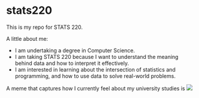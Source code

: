 # stats220

This is my repo for STATS 220. 

A little about me:

- I am undertaking a degree in Computer Science.
- I am taking STATS 220 because I want to understand the meaning behind data and how to interpret it effectively.
- I am interested in learning about the intersection of statistics and programming, and how to use data to solve real-world problems.

A meme that captures how I currently feel about my university studies is ![](https://c.tenor.com/8druEACXtX8AAAAd/tenor.gif)
